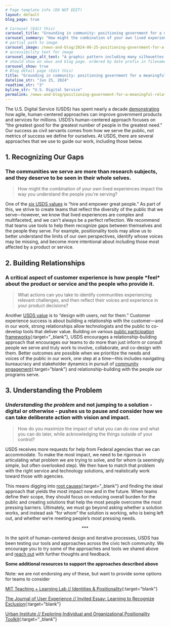 ```yaml
---
# Page template info (DO NOT EDIT)
layout: default
blog_page: true

# Carousel (Edit this)
carousel_title: "Grounding in community: positioning government for a meaningful relationship with its public"
carousel_summary: "How might the combination of your own lived experiences impact the way you understand the people you're serving?"
# partial path to image
carousel_image: /news-and-blog/2024-06-25-positioning-government-for-a-meaningful-relationship-with-its-public/positioning-government.jpg
# accessibility text for image
carousel_image_alt_text: "A graphic pattern including many silhouettes of the human heads in varying shades of blue"
# should show on news and blog page. ordered by date prefix in filename
carousel_show: true
# Blog detail page (Edit this)
title: "Grounding in community: positioning government for a meaningful relationship with its public"
dateline_str: "Jun 25, 2024"
readtime_str: "3"
byline_str: "U.S. Digital Service"
permalink: /news-and-blog/positioning-government-for-a-meaningful-relationship-with-its-public
---
```


The U.S. Digital Service (USDS) has spent nearly a decade [demonstrating](https://www.usds.gov/impact-report/2024/) how agile, human-centered approaches can improve government products and services for millions.  USDS’s human-centered approach focuses on “the greatest good for the greatest number of people in the greatest need.” Our success as civil servants comes from how we serve the public, not metrics of success we define for ourselves. At USDS, there are several approaches that we use to guide our work, including those below. 



## 1.  Recognizing Our Gaps 

### The communities we serve are more than research subjects, and they deserve to be seen in their whole selves.



<blockquote class="pullquote" markdown="1">
How might the combination of your own lived experiences impact the way you understand the people you're serving?
  </blockquote>


One of the [six USDS values](https://www.usds.gov/values.html) is “hire and empower great people.” As part of this, we strive to create teams that reflect the diversity of the public that we serve—however, we know that lived experiences are complex and multifaceted, and we can't always be a perfect reflection. We recommend that teams use tools to help them recognize gaps between themselves and the people they serve. For example, positionality tools may allow us to better understand the limits of our own perspectives, identify whose voices may be missing, and become more intentional about including those most affected by a product or service. 



## 2.  **Building Relationships** 

### A critical aspect of customer experience is how people \*feel\* about the product or service and the people who provide it.



<blockquote class="pullquote" markdown="1">
What actions can you take to identify communities experiencing relevant challenges, and then reflect their voices and experience in your product decisions?
  </blockquote>


Another [USDS value](https://www.usds.gov/values.html) is to “design with users, not for them.” Customer experience success is about building a relationship with the customer—and in our work, strong relationships allow technologists and the public to co-develop tools that deliver value. Building on various [public participation frameworks](https://www.epa.gov/international-cooperation/public-participation-guide-process-planning){:target="_blank"}, USDS encourages a relationship-building approach that encourages our teams to do more than just inform or consult people we serve and truly work to involve, collaborate, and co-design with them. Better outcomes are possible when we prioritize the needs and voices of the public in our work, one step at a time—this includes navigating bureaucracy and stakeholder dynamics in pursuit of [community engagement](https://www.performance.gov/participation/){:target="blank"} and relationship-building with the people our programs serve.  



## 3. Understanding the Problem

### *Understanding the problem* and not jumping to a solution - digital or otherwise - pushes us to pause and consider how we can take deliberate action with vision and impact.




<blockquote class="pullquote" markdown="1">
How do you maximize the impact of what you can do now and what you can do later, while acknowledging the things outside of your control?
  </blockquote>


USDS receives more requests for help from Federal agencies than we can accommodate. To make the most impact, we need to be rigorous in articulating what problem we are trying to solve, and for whom (a seemingly simple, but often overlooked step). We then have to match that problem with the right service and technology solutions, and realistically work toward those with agencies. 

This means digging into [root causes](https://guides.18f.gov/methods/discover/five-whys/){:target="_blank"} and finding the ideal approach that yields the most impact now and in the future. When teams define their scope, they should focus on reducing overall burden for the public and creating solutions that help the most people overcome the most pressing barriers. Ultimately, we must go beyond asking whether a solution works, and instead ask “for whom” the solution is working, who is being left out, and whether we’re meeting people’s most pressing needs.



<center>***</center>



In the spirit of human-centered design and iterative processes, USDS has been testing our tools and approaches across the civic tech community. We encourage you to try some of the approaches and tools we shared above and [reach out](mailto:USDS@omb.eop.gov) with further thoughts and feedback. 

**Some additional resources to support the approaches described above**

Note: we are not endorsing any of these, but want to provide some options for teams to consider

[MIT Teaching + Learning Lab // Identities & Positionality](https://tll.mit.edu/teaching-resources/inclusive-classroom/identities-positionality/){:target="blank"}
 
[The Journal of User Experience // Invited Essay: Learning to Recognize Exclusion](https://uxpajournal.org/learning-recognize-exclusion/){:target="blank"} 

[Urban Institute // Exploring Individual and Organizational Positionality Toolkit](https://www.urban.org/research/publication/exploring-individual-and-institutional-positionality){:target="_blank"} 
